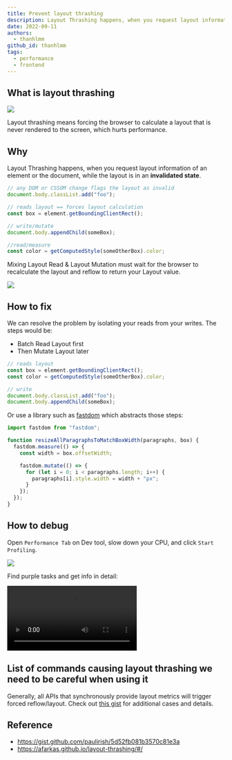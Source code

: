 ```yaml
---
title: Prevent layout thrashing
description: Layout Thrashing happens, when you request layout information of an element or the document, while the layout is in an invalidated state.
date: 2022-09-11
authors:
  - thanhlmm
github_id: thanhlmm
tags:
  - performance
  - frontend
---
```


## What is layout thrashing

![](assets/prevent-layout-thrashing_layout-thrashing.webp)

Layout thrashing means forcing the browser to calculate a layout that is never rendered to the screen, which hurts performance.

## Why

Layout Thrashing happens, when you request layout information of an element or the document, while the layout is in an **invalidated state**.

```js
// any DOM or CSSOM change flags the layout as invalid
document.body.classList.add("foo");

// reads layout == forces layout calculation
const box = element.getBoundingClientRect();

// write/mutate
document.body.appendChild(someBox);

//read/measure
const color = getComputedStyle(someOtherBox).color;
```

Mixing Layout Read & Layout Mutation must wait for the browser to recalculate the layout and reflow to return your Layout value.

![](assets/prevent-layout-thrashing_dont-touch-me.webp)

## How to fix

We can resolve the problem by isolating your reads from your writes. The steps would be:

- Batch Read Layout first
- Then Mutate Layout later

```js
// reads layout
const box = element.getBoundingClientRect();
const color = getComputedStyle(someOtherBox).color;

// write
document.body.classList.add("foo");
document.body.appendChild(someBox);
```

Or use a library such as [fastdom](https://github.com/wilsonpage/fastdom) which abstracts those steps:

```js
import fastdom from "fastdom";

function resizeAllParagraphsToMatchBoxWidth(paragraphs, box) {
  fastdom.measure(() => {
    const width = box.offsetWidth;

    fastdom.mutate(() => {
      for (let i = 0; i < paragraphs.length; i++) {
        paragraphs[i].style.width = width + "px";
      }
    });
  });
}
```

## How to debug

Open `Performance Tab` on Dev tool, slow down your CPU, and click `Start Profiling`.

![](assets/prevent-layout-thrashing_layout-thrashing-debug.webp)

Find purple tasks and get info in detail:

<video src="https://afarkas.github.io/layout-thrashing/material/layout-thrashing-debug.mp4" controls></video>

## List of commands causing layout thrashing we need to be careful when using it

Generally, all APIs that synchronously provide layout metrics will trigger forced reflow/layout. Check out [this gist](https://gist.github.com/paulirish/5d52fb081b3570c81e3a) for additional cases and details.

## Reference

- https://gist.github.com/paulirish/5d52fb081b3570c81e3a
- https://afarkas.github.io/layout-thrashing/#/

